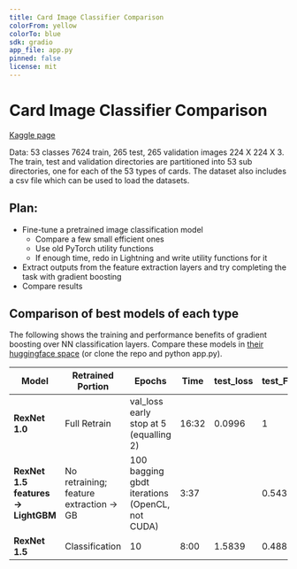 ```yaml
---
title: Card Image Classifier Comparison
colorFrom: yellow
colorTo: blue
sdk: gradio
app_file: app.py
pinned: false
license: mit
---
```



# Card Image Classifier Comparison
[Kaggle page](https://www.kaggle.com/datasets/gpiosenka/cards-image-datasetclassification/data)

Data: 53 classes 7624 train, 265 test, 265 validation images 224 X 224 X 3.
The train, test and validation directories are partitioned into 53 sub directories, one for each of the 53 types of cards. The dataset also includes a csv file which can be used to load the datasets.


## Plan:

* Fine-tune a pretrained image classification model
    * Compare a few small efficient ones
    * Use old PyTorch utility functions
    * If enough time, redo in Lightning and write utility functions for it
* Extract outputs from the feature extraction layers and try completing the task with gradient boosting
* Compare results


## Comparison of best models of each type

The following shows the training and performance benefits of gradient boosting over NN classification layers.
Compare these models in [their huggingface space](https://t-flet-kaggle-cards.hf.space) (or clone the repo and python app.py).

| **Model** | **Retrained Portion** | **Epochs** | **Time** | **test_loss** | **test_F1** |
| ----- | ----- | ----- | ----- | ----- | ----- |
| **RexNet 1.0** | Full Retrain | val_loss early stop at 5 (equalling 2)| 16:32 | 0.0996 | 1 |
| **RexNet 1.5 features -> LightGBM** | No retraining; feature extraction -> GB | 100 bagging gbdt iterations (OpenCL, not CUDA) | 3:37 |  | 0.5433 |
| **RexNet 1.5** | Classification | 10 | 8:00 | 1.5839 | 0.4884 |


